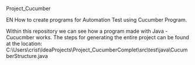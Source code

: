 Project_Cucumber

EN
How to create programs for Automation Test using Cucumber Program.

Within this repository we can see how a program made with Java - Cucucmber works.
The steps for generating the entire project can be found at the location:
C:\Users\crist\IdeaProjects\Project_CucumberComplet\src\test\java\CucumberStructure.java

